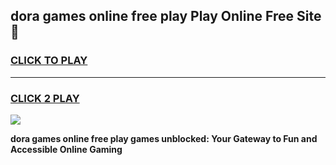 
## dora games online free play Play Online Free Site 👋
<h3>
<a href="https://download.freeplayer.one?title=dora_games_online_free_play&ref=21F">CLICK TO PLAY</a></h3>
<hr>

<h3>
<a href="https://download.freeplayer.one?title=dora_games_online_free_play&ref=21F">CLICK 2 PLAY</a>
  
</h3>

<a href="https://download.freeplayer.one?title=dora_games_online_free_play&ref=21F"><img src="https://cdnb.artstation.com/p/assets/images/images/032/539/853/original/anto-thomas-button-gif.gif"></a>


**dora games online free play games unblocked: Your Gateway to Fun and Accessible Online Gaming**
